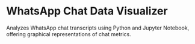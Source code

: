 # WhatsApp Chat Data Visualizer
 Analyzes WhatsApp chat transcripts using Python and Jupyter Notebook, offering graphical representations of chat metrics.
